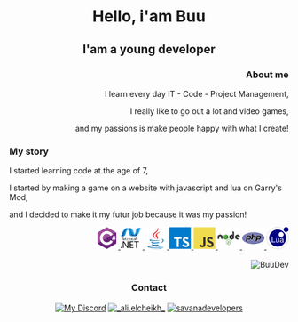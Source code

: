 <h1 align="center">Hello, i'am Buu</h1>
<h2 align="center">I'am a young developer</h2>
<h3 align="right">About me</h3>
<p align="right">I learn every day IT - Code - Project Management,</p>
<p align="right">I really like to go out a lot and video games,</p>
<p align="right">and my passions is make people happy with what I create!</p>

<h3 align="left">My story</h3>
<p align="left">I started learning code at the age of 7,</p>
<p align="left">I started by making a game on a website with javascript and lua on Garry's Mod,</p>
<p align="left">and I decided to make it my futur job because it was my passion!</p>


<p align="right"> <a href="https://www.w3schools.com/cs/" target="_blank" rel="noreferrer"> <img src="https://raw.githubusercontent.com/devicons/devicon/master/icons/csharp/csharp-original.svg" alt="csharp" width="40" height="40"/> </a> <a href="https://dotnet.microsoft.com/" target="_blank" rel="noreferrer"> <img src="https://raw.githubusercontent.com/devicons/devicon/master/icons/dot-net/dot-net-original-wordmark.svg" alt="dotnet" width="40" height="40"/> </a> <a href="https://www.java.com" target="_blank" rel="noreferrer"> <img src="https://raw.githubusercontent.com/devicons/devicon/master/icons/java/java-original.svg" alt="java" width="40" height="40"/> </a>  <a href="https://www.typescriptlang.org" target="_blank" rel="noreferrer"> <img src="https://raw.githubusercontent.com/devicons/devicon/master/icons/typescript/typescript-original.svg" alt="TypeScript" width="40" height="40"/> </a> <a href="https://developer.mozilla.org/en-US/docs/Web/JavaScript" target="_blank" rel="noreferrer"> <img src="https://raw.githubusercontent.com/devicons/devicon/master/icons/javascript/javascript-original.svg" alt="javascript" width="40" height="40"/> </a> <a href="https://nodejs.org" target="_blank" rel="noreferrer"> <img src="https://raw.githubusercontent.com/devicons/devicon/master/icons/nodejs/nodejs-original-wordmark.svg" alt="nodejs" width="40" height="40"/> </a> <a href="https://www.php.net" target="_blank" rel="noreferrer"> <img src="https://raw.githubusercontent.com/devicons/devicon/master/icons/php/php-original.svg" alt="php" width="40" height="40"/> </a>  <a href="https://www.lua.org" target="_blank" rel="noreferrer"> <img src="https://raw.githubusercontent.com/devicons/devicon/master/icons/lua/lua-original.svg" alt="java" width="40" height="40"/> </a> </p>
<p align="right">&nbsp;<img align="center" src="https://github-readme-stats.vercel.app/api?username=BuuDevOff&show_icons=true&locale=fr" alt="BuuDev" /></p>

<h3 align="center">Contact</h3>
<div align="center">
  <a href="https://discord.gg/quartierrouge" target="blank"><img align="center" src="https://raw.githubusercontent.com/rahuldkjain/github-profile-readme-generator/master/src/images/icons/Social/discord.svg" alt="My Discord" height="30" width="40" /></a>
<a href="https://instagram.com/_ali.elcheikh__" target="blank"><img align="center" src="https://raw.githubusercontent.com/rahuldkjain/github-profile-readme-generator/master/src/images/icons/Social/instagram.svg" alt="_ali.elcheikh_" height="30" width="40" /></a> <a href="https://www.youtube.com/@BuuDevOff" target="blank"><img align="center" src="https://raw.githubusercontent.com/rahuldkjain/github-profile-readme-generator/master/src/images/icons/Social/youtube.svg" alt="savanadevelopers" height="30" width="40" /></a>
</div>
